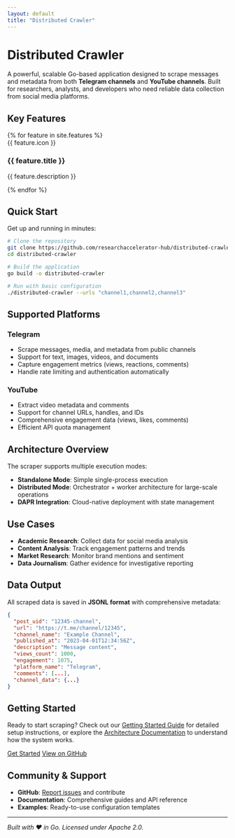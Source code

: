 ```yaml
---
layout: default
title: "Distributed Crawler"
---
```


# Distributed Crawler

A powerful, scalable Go-based application designed to scrape messages and metadata from both **Telegram channels** and **YouTube channels**. Built for researchers, analysts, and developers who need reliable data collection from social media platforms.

## Key Features

<div class="features-grid">
  {% for feature in site.features %}
  <div class="feature-card">
    <div class="feature-icon">{{ feature.icon }}</div>
    <h3>{{ feature.title }}</h3>
    <p>{{ feature.description }}</p>
  </div>
  {% endfor %}
</div>

## Quick Start

Get up and running in minutes:

```bash
# Clone the repository
git clone https://github.com/researchaccelerator-hub/distributed-crawler.git
cd distributed-crawler

# Build the application
go build -o distributed-crawler

# Run with basic configuration
./distributed-crawler --urls "channel1,channel2,channel3"
```

## Supported Platforms

### Telegram
- Scrape messages, media, and metadata from public channels
- Support for text, images, videos, and documents
- Capture engagement metrics (views, reactions, comments)
- Handle rate limiting and authentication automatically

### YouTube
- Extract video metadata and comments
- Support for channel URLs, handles, and IDs
- Comprehensive engagement data (views, likes, comments)
- Efficient API quota management

## Architecture Overview

The scraper supports multiple execution modes:

- **Standalone Mode**: Simple single-process execution
- **Distributed Mode**: Orchestrator + worker architecture for large-scale operations
- **DAPR Integration**: Cloud-native deployment with state management

## Use Cases

- **Academic Research**: Collect data for social media analysis
- **Content Analysis**: Track engagement patterns and trends
- **Market Research**: Monitor brand mentions and sentiment
- **Data Journalism**: Gather evidence for investigative reporting

## Data Output

All scraped data is saved in **JSONL format** with comprehensive metadata:

```json
{
  "post_uid": "12345-channel",
  "url": "https://t.me/channel/12345",
  "channel_name": "Example Channel",
  "published_at": "2023-04-01T12:34:56Z",
  "description": "Message content",
  "views_count": 1000,
  "engagement": 1075,
  "platform_name": "Telegram",
  "comments": [...],
  "channel_data": {...}
}
```

## Getting Started

Ready to start scraping? Check out our [Getting Started Guide](getting-started/) for detailed setup instructions, or explore the [Architecture Documentation](architecture/) to understand how the system works.

<div class="cta-buttons">
  <a href="getting-started/" class="button primary">Get Started</a>
  <a href="https://github.com/researchaccelerator-hub/distributed-crawler" class="button secondary">View on GitHub</a>
</div>

## Community & Support

- **GitHub**: [Report issues](https://github.com/researchaccelerator-hub/distributed-crawler/issues) and contribute
- **Documentation**: Comprehensive guides and API reference
- **Examples**: Ready-to-use configuration templates

---

*Built with ❤️ in Go. Licensed under Apache 2.0.*